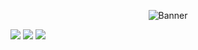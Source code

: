 <div align="center">

![Banner](Banner.gif)

</div>

![](https://github-readme-stats.vercel.app/api?username=Gitkubikon&theme=dark&hide_border=false&include_all_commits=true&count_private=true)
![](https://github-readme-streak-stats.herokuapp.com/?user=Gitkubikon&theme=dark&hide_border=false)
![](https://github-readme-stats.vercel.app/api/top-langs/?username=Gitkubikon&theme=dark&hide_border=false&include_all_commits=true&count_private=true&layout=compact)
